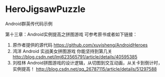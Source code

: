 # HeroJigsawPuzzle
Android群英传代码示例

第十三章：Android实例提高之拼图游戏
可参考原书或者如下链接：


1. 原作者提供的源代码
      https://github.com/xuyisheng/AndroidHeroes
2. 鸿洋  Android 实战美女拼图游戏 你能坚持到第几关
      http://blog.csdn.net/lmj623565791/article/details/40595385
3. 刘桂林  Android拼图游戏的设计逻辑，从切图到交互动画，从关卡到倒计时，实例提高！
      http://blog.csdn.net/qq_26787115/article/details/51297588

